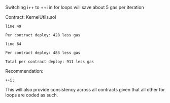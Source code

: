 Switching i++ to ++i in for loops will save about 5 gas per iteration

Contract: KernelUtils.sol

	line 49
	
	Per contract deploy: 428 less gas
	
	line 64
	
	Per contract deploy: 483 less gas
	
	Total per contract deploy: 911 less gas
	
Recommendation:

	++i;

This will also provide consistency across all contracts given that all other for loops are coded as such.